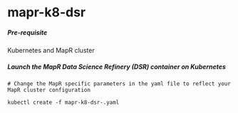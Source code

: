 # mapr-k8-dsr

##### Pre-requisite
Kubernetes and MapR cluster

##### Launch the MapR Data Science Refinery (DSR) container on Kubernetes
```
# Change the MapR specific parameters in the yaml file to reflect your MapR cluster configuration
  
kubectl create -f mapr-k8-dsr-.yaml
```
